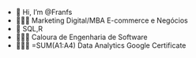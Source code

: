 - 👋 Hi, I’m @Franfs
- 👩🏻‍🎓 Marketing Digital/MBA E-commerce e Negócios
- 🚀 SQL,R
- 👩🏻‍💻 Caloura de Engenharia de Software 
- 👩🏻‍🚀 =SUM(A1:A4) Data Analytics Google Certificate
<!---
Ainda não sei como contribuir aqui, 
mas fico só de  👀> 
